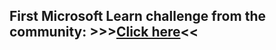 ## First Microsoft Learn challenge from the community: >>>[Click here](https://portal.ngcodex.com/course/view.php?id=3)<<

